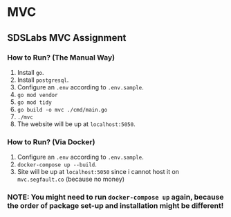 # MVC
## SDSLabs MVC Assignment

### How to Run? (The Manual Way)
1. Install `go`.
2. Install `postgresql`.
3. Configure an `.env` according to `.env.sample`.
4. `go mod vendor`
5. `go mod tidy`
6. `go build -o mvc ./cmd/main.go`
7. `./mvc`
8. The website will be up at `localhost:5050`.

### How to Run? (Via Docker)
1. Configure an `.env` according to `.env.sample`.
2. `docker-compose up --build`.
3. Site will be up at `localhost:5050` since i cannot host it on `mvc.segfault.co` (because no money)
### NOTE: You might need to run `docker-compose up` again, because the order of package set-up and installation might be different!